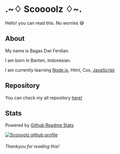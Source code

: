 # .\~♢ Scoooolz ♢\~.
Hello! you can read this. No worries 😅

## About

My name is Bagas Dwi Ferdian.

I am born in Banten, Indonesian.

I am currently learning [Node.js](https://nodejs.org/), Html, Css, [JavaScript](https://www.javascript.com/)

## Repository
You can check my all repository [here!](https://github.com/Scoooolz?tab=repositories)

## Stats
Powered by [Github Readme Stats](https://github.com/anuraghazra/github-readme-stats)

[![Scoooolz github profile](https://github-readme-stats.vercel.app/api?username=Scoooolz&show_icons=true&count_private=true&include_all_commits=true&custom_title=Scoooolz+GitHub+Stats&theme=tokyonight)](https://github.com/Scoooolz)

###### Thankyou for reading this!
